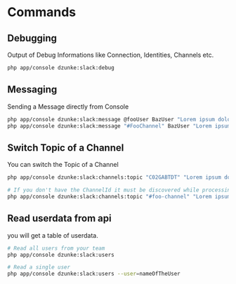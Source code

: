 # Commands

## Debugging

Output of Debug Informations like Connection, Identities, Channels etc.

``` bash
php app/console dzunke:slack:debug
```

## Messaging

Sending a Message directly from Console

``` bash
php app/console dzunke:slack:message @fooUser BazUser "Lorem ipsum dolor sit amet .."
php app/console dzunke:slack:message "#FooChannel" BazUser "Lorem ipsum dolor sit amet .."
```

## Switch Topic of a Channel

You can switch the Topic of a Channel

``` bash
php app/console dzunke:slack:channels:topic "C02GABTDT" "Lorem ipsum dolor sit amet .."

# If you don't have the ChannelId it must be discovered while processing
php app/console dzunke:slack:channels:topic "#foo-channel" "Lorem ipsum dolor sit amet .." -d
```

## Read userdata from api

you will get a table of userdata.

``` bash
# Read all users from your team
php app/console dzunke:slack:users

# Read a single user
php app/console dzunke:slack:users --user=nameOfTheUser
```
